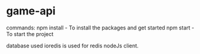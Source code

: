 # game-api

commands:
npm install - To install the packages and get started
npm start - To start the project

database used 
ioredis is used for redis nodeJs client.
